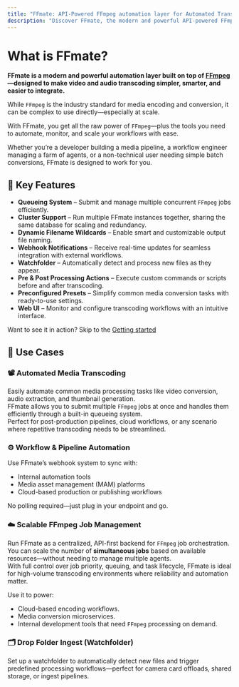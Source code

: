 ```yaml
---
title: "FFmate: API-Powered FFmpeg automation layer for Automated Transcoding & Workflows"
description: "Discover FFmate, the modern and powerful API-powered FFmpeg automation layer. Automate media workflows with its queue system, webhooks, presets & watchfolders. Simplify transcoding at scale"
---
```


# What is FFmate?

**FFmate is a modern and powerful automation layer built on top of [FFmpeg](https://ffmpeg.org/)—designed to make video and audio transcoding simpler, smarter, and easier to integrate.**


While `FFmpeg` is the industry standard for media encoding and conversion, it can be complex to use directly—especially at scale.  

With FFmate, you get all the raw power of `FFmpeg`—plus the tools you need to automate, monitor, and scale your workflows with ease.

Whether you’re a developer building a media pipeline, a workflow engineer managing a farm of agents, or a non-technical user needing simple batch conversions, FFmate is designed to work for you.

## 🚀 Key Features

- **Queueing System** – Submit and manage multiple concurrent `FFmpeg` jobs efficiently.
- **Cluster Support** – Run multiple FFmate instances together, sharing the same database for scaling and redundancy.
- **Dynamic Filename Wildcards** – Enable smart and customizable output file naming.
- **Webhook Notifications** – Receive real-time updates for seamless integration with external workflows.
- **Watchfolder** – Automatically detect and process new files as they appear.
- **Pre & Post Processing Actions** – Execute custom commands or scripts before and after transcoding.
- **Preconfigured Presets** – Simplify common media conversion tasks with ready-to-use settings.
- **Web UI** – Monitor and configure transcoding workflows with an intuitive interface.

Want to see it in action? Skip to the [Getting started](/docs/getting-started.md)

## 📌 Use Cases

### 📽️ Automated Media Transcoding  

Easily automate common media processing tasks like video conversion, audio extraction, and thumbnail generation.  
FFmate allows you to submit multiple `FFmpeg` jobs at once and handles them efficiently through a built-in queueing system.  
Perfect for post-production pipelines, cloud workflows, or any scenario where repetitive transcoding needs to be streamlined.


### ⚙️ Workflow & Pipeline Automation  

Use FFmate’s webhook system to sync with:

- Internal automation tools  
- Media asset management (MAM) platforms  
- Cloud-based production or publishing workflows  

No polling required—just plug in your endpoint and go.

### ☁️ Scalable FFmpeg Job Management  

Run FFmate as a centralized, API-first backend for `FFmpeg` job orchestration.  
You can scale the number of **simultaneous jobs** based on available resources—without needing to manage multiple agents.  
With full control over job priority, queuing, and task lifecycle, FFmate is ideal for high-volume transcoding environments where reliability and automation matter.

Use it to power:

- Cloud-based encoding workflows.  
- Media conversion microservices.
- Internal development tools that need `FFmpeg` processing on demand.


### 🗂️ Drop Folder Ingest (Watchfolder)  

Set up a watchfolder to automatically detect new files and trigger predefined processing workflows—perfect for camera card offloads, shared storage, or ingest pipelines.